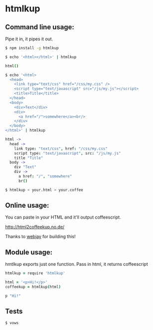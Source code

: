  htmlkup
=========

 Command line usage:
---------------------

Pipe it in, it pipes it out.

``` sh
$ npm install -g htmlkup
```

``` sh
$ echo '<html></html>' | htmlkup
```
``` coffeescript
html()
```

``` sh
$ echo '<html>
  <head>
    <link type="text/css" href="/css/my.css" />
    <script type="text/javascript" src="/js/my.js"></script>
    <title>Title</title>
  </head>
  <body>
    <div>Text</div>
    <div>
      <a href="/">somewhere</a><br/>
    </div>
  </body>
</html>' | htmlkup
```
``` coffeescript
html ->
  head ->
    link type: "text/css", href: "/css/my.css"
    script type: "text/javascript", src: "/js/my.js"
    title "Title"
  body ->
    div "Text"
    div ->
      a href: "/", "somewhere"
      br()
```

``` sh
$ htmlkup < your.html > your.coffee
```

 Online usage:
---------------

You can paste in your HTML and it'll output coffeescript.

<http://html2coffeekup.no.de/>

Thanks to [webjay](https://github.com/webjay/html2coffeekup) for building this!


 Module usage:
---------------

hmtlkup exports just one function.  Pass in html, it returns coffeescript


``` coffeescript
htmlkup = require 'htmlkup'

html = '<p>Hi!</p>'
coffeekup = htmlkup(html)
```
``` coffeescript
p "Hi!"
```

 Tests
-------

```
$ vows
```
